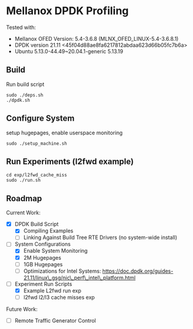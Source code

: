 # Mellanox DPDK Profiling

Tested with:
- Mellanox OFED Version: 5.4-3.6.8 (MLNX_OFED_LINUX-5.4-3.6.8.1)
- DPDK version 21.11 <45f04d88ae8fa6217812abdaa623d66b05fc7b6a>
- Ubuntu 5.13.0-44.49~20.04.1-generic 5.13.19

## Build
Run build script
```
sudo ./deps.sh
./dpdk.sh
```

## Configure System
setup hugepages, enable userspace monitoring
```
sudo ./setup_machine.sh
```

## Run Experiments (l2fwd example)
```
cd exp/l2fwd_cache_miss
sudo ./run.sh
```

## Roadmap
Current Work:
- [x] DPDK Build Script
	- [x] Compiling Examples
	- [ ] Linking Against Build Tree RTE Drivers (no system-wide install)
- [ ] System Configurations
	- [x] Enable System Monitoring 
	- [x] 2M Hugepages
	- [ ] 1GB Hugepages
	- [ ] Optimizations for Intel Systems: https://doc.dpdk.org/guides-21.11/linux\_gsg/nic\_perf\_intel\_platform.html
- [ ] Experiment Run Scripts
	- [x] Example L2fwd run exp
	- [ ] l2fwd l2/l3 cache misses exp

Future Work:
- [ ] Remote Traffic Generator Control
